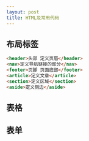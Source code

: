 ```yaml
---
layout: post
title: HTML及常用代码
---
```


## 布局标签

```html
<header>头部 定义页眉</header>
<nav>定义导航链接的部分</nav>
<footer>页脚 页面底部</footer>
<article>定义文章</article>
<section>定义区域</section>
<aside>定义侧边</aside>
```

## 表格

## 表单

